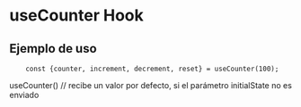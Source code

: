 # useCounter Hook

## Ejemplo de uso
```
    const {counter, increment, decrement, reset} = useCounter(100);
```

useCounter() // recibe un valor por defecto, si el parámetro initialState no es enviado